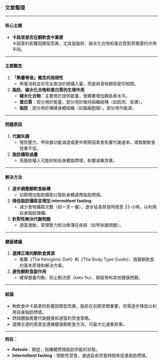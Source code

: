 ### 文章整理

---

#### **核心主題**
- **卡路里是否在酮飲食中重要**  
  卡路里的影響因類型而異，尤其是脂肪、碳水化合物和蛋白質對荷爾蒙的作用不同。

---

#### **主要觀念**
1. **「熱量等值」概念的局限性**  
   - 熱量消耗並非完全取決於總攝入量，而是與食物類型密切相關。
2. **脂肪、碳水化合物和蛋白質的生理作用**  
   - **碳水化合物**：主要用於提供能量，會顯著增加胰島素水平。
   - **蛋白質**：部分用於能量，部分用於維持組織結構（如肌肉、皮膚）。
   - **脂肪**：部分用於構建身體組織（如腦細胞膜），部分用作能源。

---

#### **問題原因**
1. **代謝失調**  
   - 慢性壓力、甲狀腺功能減退或更年期等因素會影響代謝速率，導致酮飲食效果不佳。
2. **脂肪攝取過量**  
   - 高脂肪攝入可能抑制自身體脂燃燒，影響減重效果。

---

#### **解決方法**
1. **逐步調整酮飲食結構**  
   - 初期增加脂肪攝取以幫助身體適應脂肪燃燒。
2. **降低脂肪攝取並增加 intermittent fasting**  
   - 減少食物攝取次數（如一天一餐），逐步延長禁食時間至 23 小時，以利用自身脂肪儲備。
3. **針對性解決代謝問題**  
   - 適當運動、管理壓力和治療潛在疾病（如甲狀腺問題）。

---

#### **健康建議**
1. **選擇正確的酮飲食資源**  
   - 推薦《The Ketogenic Diet》和《The Body Type Guide》，涵蓋酮飲食的基本原理和解決方案。
2. **避免酮飲食副作用**  
   - 確保營養均衡，防止酮流感（keto flu）、酮疲勞和其他健康問題。

---

#### **結論**
- 鮈飲食中卡路里的影響因類型而異，脂肪在初期至關重要，但需逐步降低以利用自身脂肪燃燒。
- 燃燒體脂需要代謝健康和適當的禁食策略。
- 選擇合適的資源並遵循健康酮飲食方法，可最大化減重效果。

--- 

**附註：**  
- **Ketosis**：酮症，指機體燃燒脂肪供能的狀態。  
- **Intermittent fasting**：間歇性禁食，通過延長禁食時間來促進脂肪燃燒。
